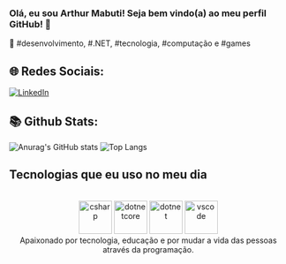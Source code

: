 ### Olá, eu sou Arthur Mabuti! Seja bem vindo(a) ao meu perfil GitHub! 👋
 💫 #desenvolvimento, #.NET, #tecnologia, #computação e #games

##  🌐 Redes Sociais: 
[![LinkedIn](https://img.shields.io/badge/linkedin-%230077B5.svg?style=for-the-badge&logo=linkedin&logoColor=white)](https://www.linkedin.com/in/arthur-mabuti-229810172/)

## 📚 Github Stats:
![Anurag's GitHub stats](https://github-readme-stats.vercel.app/api?username=ArthurMabuti&show_icons=true&theme=dracula)
![Top Langs](https://github-readme-stats.vercel.app/api/top-langs/?username=ArthurMabuti&layout=compact)

## Tecnologias que eu uso no meu dia

<div align="center"style="display: inline_block"><br/>
    <img alt="csharp" height="60" src="https://cdn.jsdelivr.net/gh/devicons/devicon@latest/icons/csharp/csharp-original.svg" />
    <img alt="dotnetcore" height="60" src="https://cdn.jsdelivr.net/gh/devicons/devicon@latest/icons/dotnetcore/dotnetcore-original.svg" />
    <img alt="dotnet" height="60" src="https://cdn.jsdelivr.net/gh/devicons/devicon@latest/icons/dot-net/dot-net-plain-wordmark.svg" />
    <img alt="vscode" height="60" src="https://cdn.jsdelivr.net/gh/devicons/devicon@latest/icons/vscode/vscode-original.svg" />
    <br/>
    Apaixonado por tecnologia, educação e por mudar a vida das pessoas através da programação.
</div>

